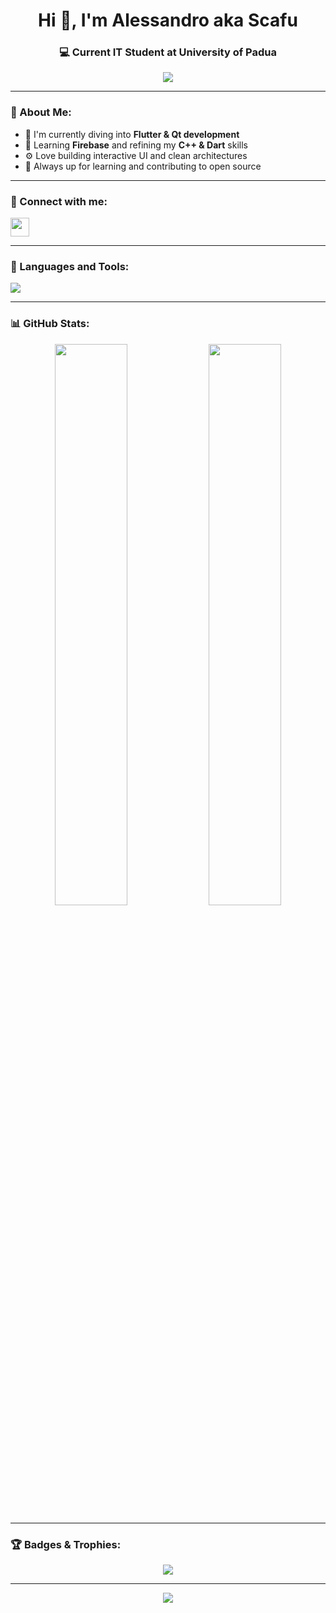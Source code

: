 <h1 align="center">Hi 👋, I'm Alessandro aka Scafu</h1>
<h3 align="center">💻 Current IT Student at University of Padua</h3>

<div align="center">
  <img src="https://www.deviantart.com/pixeljeff/art/Chill-Mario-2023-ver-953012885" />
</div>

---

### 🧠 About Me:
- 🔭 I'm currently diving into **Flutter & Qt development**
- 🌱 Learning **Firebase** and refining my **C++ & Dart** skills
- ⚙️ Love building interactive UI and clean architectures
- 🎯 Always up for learning and contributing to open source

---

### 🔗 Connect with me:
<p align="left">
  <a href="https://instagram.com/alessandro.mazzariol" target="blank">
    <img src="https://skillicons.dev/icons?i=instagram&theme=dark" height="30"/>
  </a>
</p>

---

### 🧰 Languages and Tools:
<p align="left">
  <img src="https://skillicons.dev/icons?i=c,cpp,dart,flutter,firebase,git,qt&theme=dark" />
</p>

---

### 📊 GitHub Stats:
<div align="center">
  <img src="https://github-readme-stats.vercel.app/api?username=scafu&show_icons=true&theme=catppuccin&hide_border=true" width="48%"/>
  <img src="https://github-readme-stats.vercel.app/api/top-langs/?username=scafu&layout=compact&theme=catppuccin&hide_border=true" width="48%"/>
</div>

---

### 🏆 Badges & Trophies:
<p align="center">
  <img src="https://github-profile-trophy.vercel.app/?username=scafu&theme=onedark&no-bg=true&no-frame=true&column=7"/>
</p>

---


<div align="center">
  <img src="https://capsule-render.vercel.app/api?type=waving&color=8aadf4&height=150&section=footer"/>
</div>

